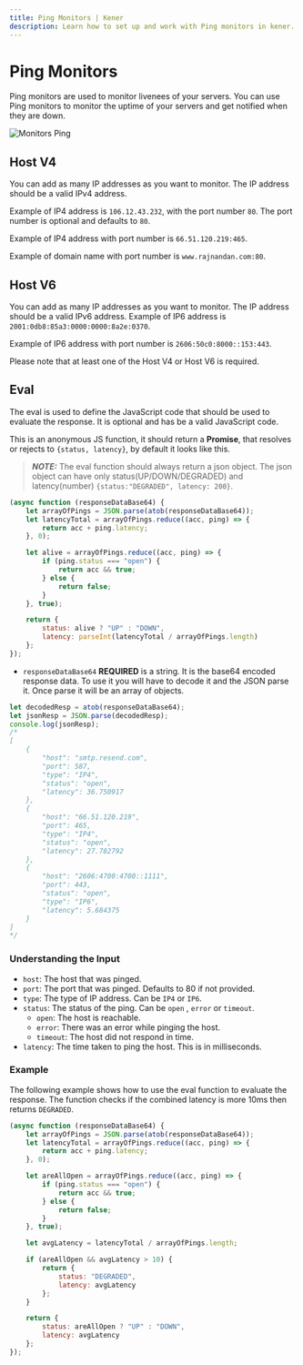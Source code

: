 ```yaml
---
title: Ping Monitors | Kener
description: Learn how to set up and work with Ping monitors in kener.
---
```


# Ping Monitors

Ping monitors are used to monitor livenees of your servers. You can use Ping monitors to monitor the uptime of your servers and get notified when they are down.

<div class="border rounded-md">

![Monitors Ping](/m_ping.png)

</div>

## Host V4

You can add as many IP addresses as you want to monitor. The IP address should be a valid IPv4 address.

Example of IP4 address is `106.12.43.232`, with the port number `80`. The port number is optional and defaults to `80`.

Example of IP4 address with port number is `66.51.120.219:465`.

Example of domain name with port number is `www.rajnandan.com:80`.

## Host V6

You can add as many IP addresses as you want to monitor. The IP address should be a valid IPv6 address. Example of IP6 address is `2001:0db8:85a3:0000:0000:8a2e:0370`.

Example of IP6 address with port number is `2606:50c0:8000::153:443`.

<p class="note danger">
	Please note that at least one of the Host V4 or Host V6 is required.
<p>

## Eval

The eval is used to define the JavaScript code that should be used to evaluate the response. It is optional and has be a valid JavaScript code.

This is an anonymous JS function, it should return a **Promise**, that resolves or rejects to `{status, latency}`, by default it looks like this.

> **_NOTE:_** The eval function should always return a json object. The json object can have only status(UP/DOWN/DEGRADED) and latency(number)
> `{status:"DEGRADED", latency: 200}`.

```javascript
(async function (responseDataBase64) {
	let arrayOfPings = JSON.parse(atob(responseDataBase64));
	let latencyTotal = arrayOfPings.reduce((acc, ping) => {
		return acc + ping.latency;
	}, 0);

	let alive = arrayOfPings.reduce((acc, ping) => {
		if (ping.status === "open") {
			return acc && true;
		} else {
			return false;
		}
	}, true);

	return {
		status: alive ? "UP" : "DOWN",
		latency: parseInt(latencyTotal / arrayOfPings.length)
	};
});
```

-   `responseDataBase64` **REQUIRED** is a string. It is the base64 encoded response data. To use it you will have to decode it and the JSON parse it. Once parse it will be an array of objects.

```js
let decodedResp = atob(responseDataBase64);
let jsonResp = JSON.parse(decodedResp);
console.log(jsonResp);
/*
[
	{
		"host": "smtp.resend.com",
		"port": 587,
		"type": "IP4",
		"status": "open",
		"latency": 36.750917
	},
	{
		"host": "66.51.120.219",
		"port": 465,
		"type": "IP4",
		"status": "open",
		"latency": 27.782792
	},
	{
		"host": "2606:4700:4700::1111",
		"port": 443,
		"status": "open",
		"type": "IP6",
		"latency": 5.684375
	}
]
*/
```

### Understanding the Input

-   `host`: The host that was pinged.
-   `port`: The port that was pinged. Defaults to 80 if not provided.
-   `type`: The type of IP address. Can be `IP4` or `IP6`.
-   `status`: The status of the ping. Can be `open` , `error` or `timeout`.
    -   `open`: The host is reachable.
    -   `error`: There was an error while pinging the host.
    -   `timeout`: The host did not respond in time.
-   `latency`: The time taken to ping the host. This is in milliseconds.

### Example

The following example shows how to use the eval function to evaluate the response. The function checks if the combined latency is more 10ms then returns `DEGRADED`.

```javascript
(async function (responseDataBase64) {
	let arrayOfPings = JSON.parse(atob(responseDataBase64));
	let latencyTotal = arrayOfPings.reduce((acc, ping) => {
		return acc + ping.latency;
	}, 0);

	let areAllOpen = arrayOfPings.reduce((acc, ping) => {
		if (ping.status === "open") {
			return acc && true;
		} else {
			return false;
		}
	}, true);

	let avgLatency = latencyTotal / arrayOfPings.length;

	if (areAllOpen && avgLatency > 10) {
		return {
			status: "DEGRADED",
			latency: avgLatency
		};
	}

	return {
		status: areAllOpen ? "UP" : "DOWN",
		latency: avgLatency
	};
});
```
